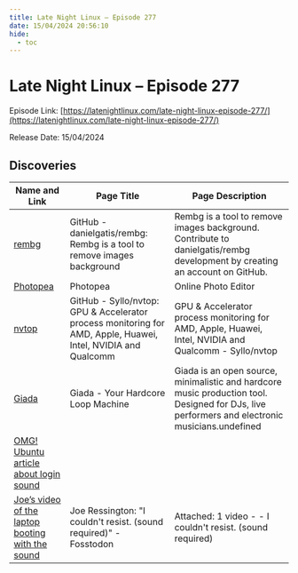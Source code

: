 ```yaml
---
title: Late Night Linux – Episode 277
date: 15/04/2024 20:56:10
hide:
  - toc
---
```


# Late Night Linux – Episode 277

Episode Link: [https://latenightlinux.com/late-night-linux-episode-277/](https://latenightlinux.com/late-night-linux-episode-277/)

Release Date: 15/04/2024

## Discoveries

| Name and Link | Page Title | Page Description |
| ------------- | ---------- | ---------------- |
| [rembg](https://github.com/danielgatis/rembg?tab=readme-ov-file) | GitHub - danielgatis/rembg: Rembg is a tool to remove images background | Rembg is a tool to remove images background. Contribute to danielgatis/rembg development by creating an account on GitHub. |
| [Photopea](https://www.photopea.com/) | Photopea | Online Photo Editor | Photopea Online Photo Editor lets you edit photos, apply effects, filters, add text, crop or resize pictures. Do Online Photo Editing in your browser for free! |
| [nvtop](https://github.com/Syllo/nvtop) | GitHub - Syllo/nvtop: GPU & Accelerator process monitoring for AMD, Apple, Huawei, Intel, NVIDIA and Qualcomm | GPU & Accelerator process monitoring for AMD, Apple, Huawei, Intel, NVIDIA and Qualcomm - Syllo/nvtop |
| [Giada](https://www.giadamusic.com/) | Giada - Your Hardcore Loop Machine | Giada is an open source, minimalistic and hardcore music production tool. Designed for DJs, live performers and electronic musicians.undefined |
| [OMG! Ubuntu article about login sound](https://www.omgubuntu.co.uk/2024/03/enable-old-ubuntu-login-sound) |  |  |
| [Joe’s video of the laptop booting with the sound](https://fosstodon.org/@JoeRess/112225878724252800) | Joe Ressington: "I couldn't resist. (sound required)" - Fosstodon | Attached: 1 video -  - I couldn't resist. (sound required) |